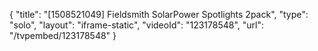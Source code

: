 {
    "title": "[1508521049] Fieldsmith SolarPower Spotlights 2pack",
    "type": "solo",
    "layout": "iframe-static",
    "videoId": "123178548",
    "url": "\/tvpembed\/123178548"
}